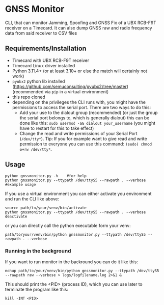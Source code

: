 # GNSS Monitor

CLI, that can monitor Jamming, Spoofing and GNSS Fix of a UBX RCB-F9T receiver on a Timecard.
It can also dump GNSS raw and radio frequency data from said receiver to CSV files

## Requirements/Installation

- Timecard with UBX RCB-F9T receiver
- Timecard Linux driver installed
- Python 3.11.4+ (or at least 3.10+ or else the match will certainly not work)
- ```pyubx2``` python lib installed (https://github.com/semuconsulting/pyubx2/tree/master) (recommended via ```pip``` in a virtual environment)
- this repo cloned
- depending on the privileges the CLI runs with, you might have the permissions to access the serial port. There are two ways to do this:
	- Add your use to the dialout group (recommended) (or just the group the serial port belongs to, which is generally dialout) this can be done like this: ```sudo usermod -aG dialout your_username``` (you might have to restart for this to take effect)
	- Change the read and write permissions of your Serial Port (```/dev/tty*```). Tip: If you for example want to give read and write permission to everyone you can use this command: ```(sudo) chmod o+rw /dev/tty*```.

## Usage
```
python gnssmonitor.py -h    #for help
python gnssmonitor.py --ttypath /dev/ttyS5 --rawpath . --verbose    #example usage
```
If you use a virtual environment you can either activate you environment and run the CLI like above:
```
source path/to/your/venv/bin/activate
python gnssmonitor.py --ttypath /dev/ttyS5 --rawpath . --verbose
deactivate
```
or you can directly call the python executable form your venv:
```
path/to/your/venv/bin/python gnssmonitor.py --ttypath /dev/ttyS5 --rawpath . --verbose
```

### Running in the background

If you want to run monitor in the backround you can do it like this:
```
nohup path/to/your/venv/bin/python gnssmonitor.py --ttypath /dev/ttyS5 --rawpath raw --verbose > logs/logfilename.log 2>&1 &
```
This should print the \<PID> (process ID), which you can use later to terminate the program like this:
```
kill -INT <PID>
```